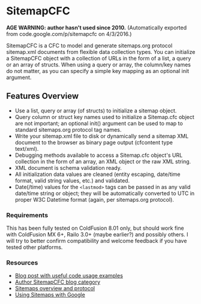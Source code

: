 # SitemapCFC

**AGE WARNING: author hasn't used since 2010.** (Automatically exported from code.google.com/p/sitemapcfc on 4/3/2016.)

SitemapCFC is a CFC to model and generate sitemaps.org protocol sitemap.xml documents from flexible data collection types. You can initialize a SitemapCFC object with a collection of URLs in the form of a list, a query or an array of structs. When using a query or array, the column/key names do not matter, as you can specify a simple key mapping as an optional init argument.

## Features Overview

* Use a list, query or array (of structs) to initialize a sitemap object.
* Query column or struct key names used to initialize a Sitemap.cfc object are not important; an optional init() argument can be used to map to standard sitemaps.org protocol tag names.
* Write your sitemap.xml file to disk or dynamically send a sitemap XML document to the browser as binary page output (cfcontent type text/xml).
* Debugging methods available to access a Sitemap.cfc object's URL collection in the form of an array, an XML object or the raw XML string.
* XML document is schema validation ready.
* All initialization data values are cleaned (entity escaping, date/time format, valid string values, etc.) and validated.
* Date(/time) values for the `<lastmod>` tags can be passed in as any valid date/time string or object; they will be automatically converted to UTC in proper W3C Datetime format (again, per sitemaps.org protocol).

### Requirements

This has been fully tested on ColdFusion 8.01 only, but should work fine with ColdFusion MX 6+, Railo 3.0+ (maybe earlier?) and possibly others. I will try to better confirm compatibility and welcome feedback if you have tested other platforms.

### Resources

* [Blog post with useful code usage examples](http://jamiekrug.com/blog/index.cfm/2009/3/20/sitemaps-org-google-yahoo-msn-others-data-driven-sitemap-xml-generator)
* [Author SitemapCFC blog category](http://jamiekrug.com/blog/index.cfm/sitemapcfc)
* [Sitemaps overview and protocol](http://sitemaps.org/)
* [Using Sitemaps with Google](http://www.google.com/support/webmasters/bin/topic.py?hl=en&topic=8467)
